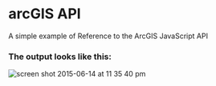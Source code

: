 # arcGIS API
A simple example of Reference to the ArcGIS JavaScript API
### The output looks like this:
![screen shot 2015-06-14 at 11 35 40 pm](https://cloud.githubusercontent.com/assets/3928442/8154351/1f9f71e2-12ee-11e5-9f94-3828b608d5f5.png)
